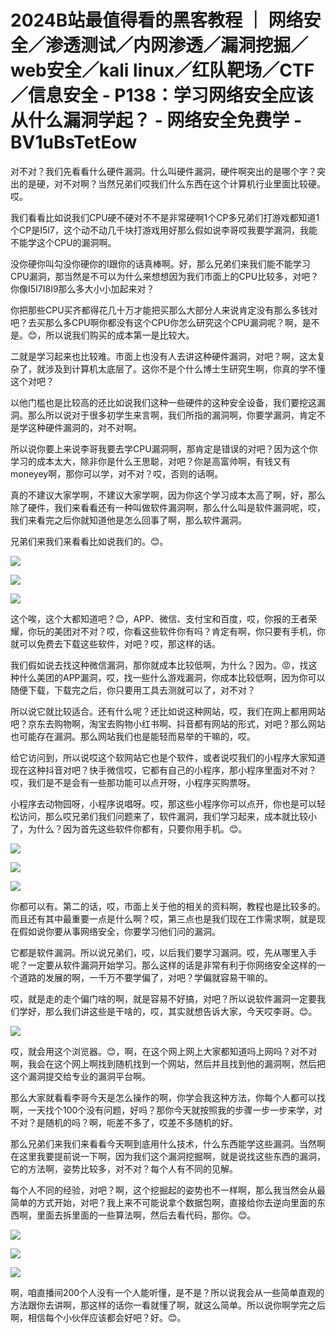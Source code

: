 # 2024B站最值得看的黑客教程 ｜ 网络安全／渗透测试／内网渗透／漏洞挖掘／web安全／kali linux／红队靶场／CTF／信息安全 - P138：学习网络安全应该从什么漏洞学起？ - 网络安全免费学 - BV1uBsTetEow

对不对？我们先看看什么硬件漏洞。什么叫硬件漏洞，硬件啊突出的是哪个字？突出的是硬，对不对啊？当然兄弟们哎我们什么东西在这个计算机行业里面比较硬。哎。

我们看看比如说我们CPU硬不硬对不不是非常硬啊1个CP多兄弟们打游戏都知道1个CP是I5I7，这个动不动几千块打游戏用好那么假如说李哥哎我要学漏洞，我能不能学这个CPU的漏洞啊。

没你硬你叫勾没你硬你的I跟你的话真棒啊。好，那么兄弟们来我们能不能学习CPU漏洞，那当然是不可以为什么来想想因为我们市面上的CPU比较多，对吧？你像I5I7I8I9那么多大小小加起来对？

你把那些CPU买齐都得花几十万才能把买那么大部分人来说肯定没有那么多钱对吧？去买那么多CPU啊你都没有这个CPU你怎么研究这个CPU漏洞呢？啊，是不是。😊，所以说我们购买的成本第一是比较大。

二就是学习起来也比较难。市面上也没有人去讲这种硬件漏洞，对吧？啊，这太复杂了，就涉及到计算机太底层了。这你不是个什么博士生研究生啊，你真的学不懂这个对吧？

以他门槛也是比较高的还比如说我们这种一些硬件的这种安全设备，我们要挖这漏洞。那么所以说对于很多初学生来言啊，我们所指的漏洞啊，你要学漏洞，肯定不是学这种硬件漏洞的，对不对啊。

所以说你要上来说李哥我要去学CPU漏洞啊，那肯定是错误的对吧？因为这个你学习的成本太大，除非你是什么王思聪，对吧？你是高富帅啊，有钱又有 moneyey啊，那你可以学，对不对？哎，否则的话啊。

真的不建议大家学啊，不建议大家学啊，因为你这个学习成本太高了啊，好，那么除了硬件，我们来看看还有一种叫做软件漏洞啊，那么什么叫是软件漏洞呢，哎，我们来看完之后你就知道他是怎么回事了啊，那么软件漏洞。

兄弟们来我们来看看比如说我们的。😊。

![](img/64f145f72180b74f20ae471f1cafd203_1.png)

![](img/64f145f72180b74f20ae471f1cafd203_2.png)

![](img/64f145f72180b74f20ae471f1cafd203_3.png)

这个唉，这个大都知道吧？😊，APP、微信、支付宝和百度，哎，你报的王者荣耀，你玩的美团对不对？哎，你看这些软件你有吗？肯定有啊，你只要有手机，你就可以免费去下载这些软件，对吧？哎，那这样的话。

我们假如说去找这种微信漏洞，那你就成本比较低啊，为什么？因为。😡，找这种什么美团的APP漏洞，哎，找一些什么游戏漏洞，你成本比较低啊，因为你可以随便下载，下载完之后，你只要用工具去测就可以了，对不对？

所以说它就比较适合。还有什么呢？还比如说这种网站，哎，我们在网上都用网站吧？京东去购物啊，淘宝去购物小红书啊、抖音都有网站的形式，对吧？那么网站也可能存在漏洞。那么网站我们也是能轻而易举的干嘛的，哎。

给它访问到，所以说哎这个软网站它也是个软件，或者说哎我们的小程序大家知道现在这种抖音对吧？快手微信哎，它都有自己的小程序，那小程序里面对不对？哎，我们是不是会有一些那功能可以点开呀，小程序买购票呀。

小程序去动物园呀，小程序说唱呀。哎，那这些小程序你可以点开，你也是可以轻松访问，那么哎兄弟们我们问题来了，软件漏洞，我们学习起来，成本就比较小了，为什么？因为首先这些软件你都有，只要你用手机。😊。



![](img/64f145f72180b74f20ae471f1cafd203_5.png)

![](img/64f145f72180b74f20ae471f1cafd203_6.png)

![](img/64f145f72180b74f20ae471f1cafd203_7.png)

你都可以有。第二的话，哎，市面上关于他的相关的资料啊，教程也是比较多的。而且还有其中最重要一点是什么啊？哎，第三点也是我们现在工作需求啊，就是现在假如说你要从事网络安全，你要学习他们问的漏洞。

它都是软件漏洞。所以说兄弟们，哎，以后我们要学习漏洞。哎，先从哪里入手呢？一定要从软件漏洞开始学习。那么这样的话是非常有利于你网络安全这样的一个道路的发展的啊，一千万不要学偏了，对吧？学偏就容易干嘛的。

哎，就是走的走个偏门啥的啊，就是容易不好搞，对吧？所以说软件漏洞一定要我们学好，那么我们讲这些是干啥的，哎，其实就想告诉大家，今天哎李哥。😊。



![](img/64f145f72180b74f20ae471f1cafd203_9.png)

哎，就会用这个浏览器。😊，啊，在这个网上网上大家都知道吗上网吗？对不对啊，我会在这个网上啊找到随机找到一个网站，然后并且找到他的漏洞啊，然后把这个漏洞提交给专业的漏洞平台啊。

那么大家就看看李哥今天是怎么操作的啊，你学会我这种方法，你每个人都可以找啊，一天找个100个没有问题，好吗？那你今天就按照我的步骤一步一步来学，对不对？是随机的吗？啊，呃差不多了，哎差不多随机的好。

那么兄弟们来我们来看看今天啊到底用什么技术，什么东西能学这些漏洞。当然啊在这里我要提前说一下啊，因为我们这个漏洞挖掘啊，就是说找这些东西的漏洞，它的方法啊，姿势比较多，对不对？每个人有不同的见解。

每个人不同的经验，对吧？啊，这个挖掘起的姿势也不一样啊，那么我当然会从最简单的方式开始，对吧？我上来不可能说拿个数据包啊，直接给你去逆向里面的东西啊，里面去拆里面的一些算法啊，然后去看代码，那你。😊。



![](img/64f145f72180b74f20ae471f1cafd203_11.png)

![](img/64f145f72180b74f20ae471f1cafd203_12.png)

![](img/64f145f72180b74f20ae471f1cafd203_13.png)

啊，咱直播间200个人没有一个人能听懂，是不是？所以说我会从一些简单直观的方法跟你去讲啊，那这样的话你一看就懂了啊，就这么简单。所以说你啊学完之后啊，相信每个小伙伴应该都会好吧？好。😊。

